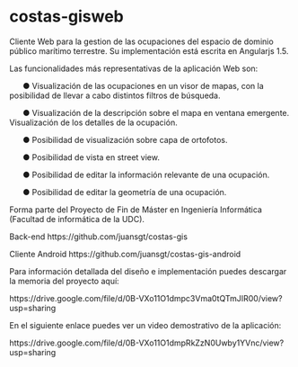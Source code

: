 # costas-gisweb

Cliente Web para la gestion de las ocupaciones del espacio de dominio público marítimo terrestre. Su implementación está escrita en Angularjs 1.5.
<p></p>
Las funcionalidades más representativas de la aplicación Web son:
<p></p>
&nbsp;&nbsp;&nbsp;&nbsp;&nbsp;&nbsp;● Visualización de las ocupaciones en un visor de mapas, con la
posibilidad de llevar a cabo distintos filtros de búsqueda.<p></p>
&nbsp;&nbsp;&nbsp;&nbsp;&nbsp;&nbsp;● Visualización de la descripción sobre el mapa en ventana emergente.
Visualización de los detalles de la ocupación.<p></p>
&nbsp;&nbsp;&nbsp;&nbsp;&nbsp;&nbsp;● Posibilidad de visualización sobre capa de ortofotos.<p></p>
&nbsp;&nbsp;&nbsp;&nbsp;&nbsp;&nbsp;● Posibilidad de vista en street view.<p></p>
&nbsp;&nbsp;&nbsp;&nbsp;&nbsp;&nbsp;● Posibilidad de editar la información relevante de una ocupación.<p></p>
&nbsp;&nbsp;&nbsp;&nbsp;&nbsp;&nbsp;● Posibilidad de editar la geometría de una ocupación.<p></p>
Forma parte del Proyecto de Fin de Máster en Ingeniería Informática (Facultad de informática de la UDC).
<p></p>
Back-end https://github.com/juansgt/costas-gis
<p></p>
Cliente Android https://github.com/juansgt/costas-gis-android
<p></p>
Para información detallada del diseño e implementación puedes descargar la memoria del proyecto aquí: 
<p></p>
https://drive.google.com/file/d/0B-VXo11O1dmpc3Vma0tQTmJIR00/view?usp=sharing
<p></p>
En el siguiente enlace puedes ver un video demostrativo de la aplicación:  
<p></p>
https://drive.google.com/file/d/0B-VXo11O1dmpRkZzN0Uwby1YVnc/view?usp=sharing

